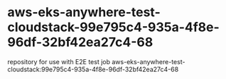 # aws-eks-anywhere-test-cloudstack-99e795c4-935a-4f8e-96df-32bf42ea27c4-68
repository for use with E2E test job aws-eks-anywhere-test-cloudstack:99e795c4-935a-4f8e-96df-32bf42ea27c4-68
